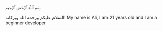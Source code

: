 بِسْمِ ٱللَّٰهِ ٱلرَّحْمَٰنِ ٱلرَّحِيمِ

السلام عليكم ورحمة الله وبركاته! My name is Ali, I am 21 years old and I am a beginner developer
